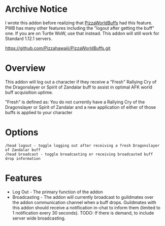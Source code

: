 # Archive Notice
I wrote this addon before realizing that [PizzaWorldBuffs](https://github.com/Pizzahawaiii/PizzaWorldBuffs.git) had this feature.  PWB has many other features including the "logout after getting the buff" one.  If you are on Turtle WoW, use that instead.  This addon will still work for Standard 1.12.1 servers.

https://github.com/Pizzahawaiii/PizzaWorldBuffs.git

# Overview
This addon will log out a character if they receive a "Fresh" Rallying Cry of the Dragonslayer or Spirit of Zandalar buff to assist in optimal AFK world buff acquisition uptime.

"Fresh" is defined as: You do not currently have a Rallying Cry of the Dragonslayer or Spirit of Zandalar and a new application of either of those buffs is applied to your character

# Options

```
/head logout - toggle logging out after receiving a fresh Dragonslayer of Zandalar buff
/head broadcast - toggle broadcasting or receiving broadcasted buff drop information
```

# Features
* Log Out - The primary function of the addon
* Broadcasting - The addon will currently broadcast to guildmates over the addon communication channel when a buff drops.  Guildmates with this addon should receive a notification in-chat to inform them (limited to 1 notification every 30 seconds).  TODO: If there is demand, to include server wide broadcasting.
